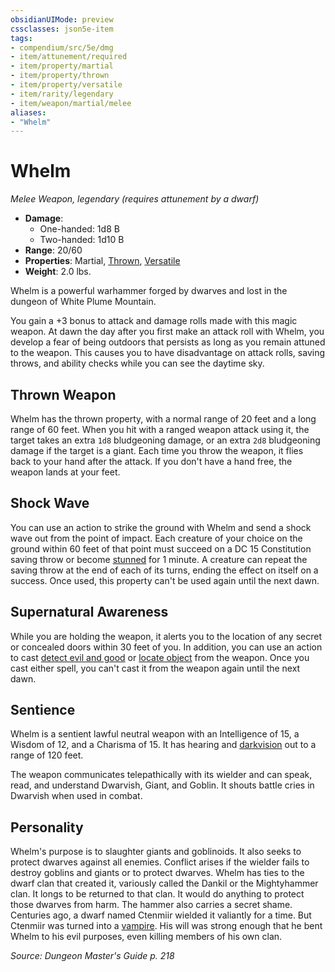 ```yaml
---
obsidianUIMode: preview
cssclasses: json5e-item
tags:
- compendium/src/5e/dmg
- item/attunement/required
- item/property/martial
- item/property/thrown
- item/property/versatile
- item/rarity/legendary
- item/weapon/martial/melee
aliases: 
- "Whelm"
---
```

# Whelm
*Melee Weapon, legendary (requires attunement by a dwarf)*  

- **Damage**:
  - One-handed: 1d8 B
  - Two-handed: 1d10 B
- **Range**: 20/60
- **Properties**: Martial, [Thrown](5E2014官方资源/规则/item-properties.md#Thrown), [Versatile](5E2014官方资源/规则/item-properties.md#Versatile)
- **Weight**: 2.0 lbs.

Whelm is a powerful warhammer forged by dwarves and lost in the dungeon of White Plume Mountain.

You gain a +3 bonus to attack and damage rolls made with this magic weapon. At dawn the day after you first make an attack roll with Whelm, you develop a fear of being outdoors that persists as long as you remain attuned to the weapon. This causes you to have disadvantage on attack rolls, saving throws, and ability checks while you can see the daytime sky.

## Thrown Weapon

Whelm has the thrown property, with a normal range of 20 feet and a long range of 60 feet. When you hit with a ranged weapon attack using it, the target takes an extra `1d8` bludgeoning damage, or an extra `2d8` bludgeoning damage if the target is a giant. Each time you throw the weapon, it flies back to your hand after the attack. If you don't have a hand free, the weapon lands at your feet.

## Shock Wave

You can use an action to strike the ground with Whelm and send a shock wave out from the point of impact. Each creature of your choice on the ground within 60 feet of that point must succeed on a DC 15 Constitution saving throw or become [stunned](5E2014官方资源/规则/conditions.md#stunned) for 1 minute. A creature can repeat the saving throw at the end of each of its turns, ending the effect on itself on a success. Once used, this property can't be used again until the next dawn.

## Supernatural Awareness

While you are holding the weapon, it alerts you to the location of any secret or concealed doors within 30 feet of you. In addition, you can use an action to cast [detect evil and good](5E2014官方资源/spells/detect-evil-and-good.md) or [locate object](5E2014官方资源/spells/locate-object.md) from the weapon. Once you cast either spell, you can't cast it from the weapon again until the next dawn.

## Sentience

Whelm is a sentient lawful neutral weapon with an Intelligence of 15, a Wisdom of 12, and a Charisma of 15. It has hearing and [darkvision](5E2014官方资源/规则/senses.md#darkvision) out to a range of 120 feet.

The weapon communicates telepathically with its wielder and can speak, read, and understand Dwarvish, Giant, and Goblin. It shouts battle cries in Dwarvish when used in combat.

## Personality

Whelm's purpose is to slaughter giants and goblinoids. It also seeks to protect dwarves against all enemies. Conflict arises if the wielder fails to destroy goblins and giants or to protect dwarves. Whelm has ties to the dwarf clan that created it, variously called the Dankil or the Mightyhammer clan. It longs to be returned to that clan. It would do anything to protect those dwarves from harm. The hammer also carries a secret shame. Centuries ago, a dwarf named Ctenmiir wielded it valiantly for a time. But Ctenmiir was turned into a [vampire](5E2014官方资源/bestiary/undead/vampire.md). His will was strong enough that he bent Whelm to his evil purposes, even killing members of his own clan.

*Source: Dungeon Master's Guide p. 218*